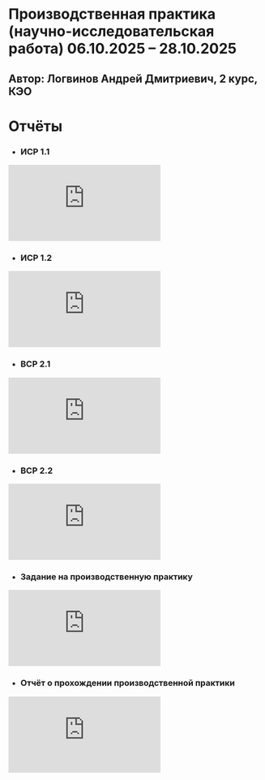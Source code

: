 # 	Производственная практика (научно-исследовательская работа) 06.10.2025 – 28.10.2025
## Автор: Логвинов Андрей Дмитриевич, 2 курс, КЭО

# **Отчёты**
* ### **ИСР 1.1** 
![ИСР 1.1.](https://decodeit.ru/image.php?type=qr&value=https%3A%2F%2Fgithub.com%2Flogwinow%2Fmag-sem-3-practice%2Fblob%2Fmain%2F%25D0%259B%25D0%25BE%25D0%25B3%25D0%25B2%25D0%25B8%25D0%25BD%25D0%25BE%25D0%25B2%2520%25D0%2590%25D0%25BD%25D0%25B4%25D1%2580%25D0%25B5%25D0%25B9%2520%25D0%2594%25D0%25BC%25D0%25B8%25D1%2582%25D1%2580%25D0%25B8%25D0%25B5%25D0%25B2%25D0%25B8%25D1%2587%252C%2520%25D0%259A%25D0%25AD%25D0%259E%252C%25202%2520%25D0%25BA%25D1%2583%25D1%2580%25D1%2581%252C%2520%25D0%2598%25D0%25A1%25D0%25A0%25201.1.docx)

* ### **ИСР 1.2**   
![ИСР 1.2.](https://decodeit.ru/image.php?type=qr&value=https%3A%2F%2Fgithub.com%2Flogwinow%2Fmag-sem-3-practice%2Fblob%2Fmain%2F%25D0%259B%25D0%25BE%25D0%25B3%25D0%25B2%25D0%25B8%25D0%25BD%25D0%25BE%25D0%25B2%2520%25D0%2590%25D0%25BD%25D0%25B4%25D1%2580%25D0%25B5%25D0%25B9%2520%25D0%2594%25D0%25BC%25D0%25B8%25D1%2582%25D1%2580%25D0%25B8%25D0%25B5%25D0%25B2%25D0%25B8%25D1%2587%252C%2520%25D0%259A%25D0%25AD%25D0%259E%252C%25202%2520%25D0%25BA%25D1%2583%25D1%2580%25D1%2581%252C%2520%25D0%2598%25D0%25A1%25D0%25A0%25201.2.docx)

* ### **ВСР 2.1** 
![ВСР 2.1.](https://decodeit.ru/image.php?type=qr&value=https%3A%2F%2Fgithub.com%2Flogwinow%2Fmag-sem-3-practice%2Fblob%2Fmain%2F%25D0%259B%25D0%25BE%25D0%25B3%25D0%25B2%25D0%25B8%25D0%25BD%25D0%25BE%25D0%25B2%2520%25D0%2590%25D0%25BD%25D0%25B4%25D1%2580%25D0%25B5%25D0%25B9%2520%25D0%2594%25D0%25BC%25D0%25B8%25D1%2582%25D1%2580%25D0%25B8%25D0%25B5%25D0%25B2%25D0%25B8%25D1%2587%252C%2520%25D0%259A%25D0%25AD%25D0%259E%252C%25202%2520%25D0%25BA%25D1%2583%25D1%2580%25D1%2581%252C%2520%25D0%2592%25D0%25A1%25D0%25A0%25202.1.docx)

* ### **ВСР 2.2** 
![ВСР 2.2.](https://decodeit.ru/image.php?type=qr&value=https%3A%2F%2Fgithub.com%2Flogwinow%2Fmag-sem-3-practice%2Fblob%2Fmain%2F%25D0%259B%25D0%25BE%25D0%25B3%25D0%25B2%25D0%25B8%25D0%25BD%25D0%25BE%25D0%25B2%2520%25D0%2590%25D0%25BD%25D0%25B4%25D1%2580%25D0%25B5%25D0%25B9%2520%25D0%2594%25D0%25BC%25D0%25B8%25D1%2582%25D1%2580%25D0%25B8%25D0%25B5%25D0%25B2%25D0%25B8%25D1%2587%252C%2520%25D0%259A%25D0%25AD%25D0%259E%252C%25202%2520%25D0%25BA%25D1%2583%25D1%2580%25D1%2581%252C%2520%25D0%2592%25D0%25A1%25D0%25A0%25202.2.docx)

* ### **Задание на производственную практику** 
![Задание на производственную практику](https://decodeit.ru/image.php?type=qr&value=https%3A%2F%2Fgithub.com%2Flogwinow%2Fmag-sem-3-practice%2Fblob%2Fmain%2F%25D0%2597%25D0%25B0%25D0%25B4%25D0%25B0%25D0%25BD%25D0%25B8%25D0%25B5%2520%25D0%25BD%25D0%25B0%2520%25D0%25BF%25D1%2580%25D0%25B0%25D0%25BA%25D1%2582%25D0%25B8%25D0%25BA%25D1%2583.docx)

* ### **Отчёт о прохождении производственной практики** 
![Отчёт о прохождении производственной практики](https://decodeit.ru/image.php?type=qr&value=https%3A%2F%2Fgithub.com%2Flogwinow%2Fmag-sem-3-practice%2Fblob%2Fmain%2F%25D0%259E%25D1%2582%25D1%2587%25D1%2591%25D1%2582%2520%25D0%25BF%25D0%25BE%2520%25D0%25BF%25D1%2580%25D0%25B0%25D0%25BA%25D1%2582%25D0%25B8%25D0%25BA%25D0%25B5.docx)
